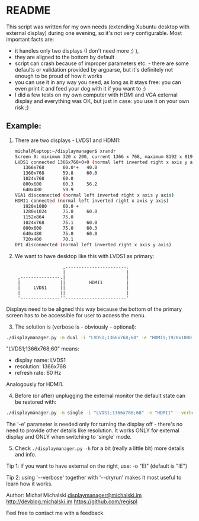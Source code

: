README
======

This script was written for my own needs (extending Xubuntu desktop with external display) during one evening, so it's not very configurable. Most important facts are:
- it handles only two displays (I don't need more ;) ), 
- they are aligned to the bottom by default
- script can crash because of improper parameters etc. - there are some defaults or validation provided by argparse, but it's definitely not enough to be proud of how it works
- you can use it in any way you need, as long as it stays free: you can even print it and feed your dog with it if you want to ;)
- I did a few tests on my own computer with HDMI and VGA external display and everything was OK, but just in case: you use it on your own risk ;) 

Example:
--------

1. There are two displays - LVDS1 and HDMI1:

    ```bash
    michal@laptop:~/displaymanager$ xrandr
    Screen 0: minimum 320 x 200, current 1366 x 768, maximum 8192 x 8192
    LVDS1 connected 1366x768+0+0 (normal left inverted right x axis y axis) 293mm x 164mm
       1366x768       60.0*+   40.0  
       1360x768       59.8     60.0  
       1024x768       60.0  
       800x600        60.3     56.2  
       640x480        59.9  
    VGA1 disconnected (normal left inverted right x axis y axis)
    HDMI1 connected (normal left inverted right x axis y axis)
       1920x1080      60.0 +
       1280x1024      75.0     60.0  
       1152x864       75.0  
       1024x768       75.1     60.0  
       800x600        75.0     60.3  
       640x480        75.0     60.0  
       720x400        70.1  
    DP1 disconnected (normal left inverted right x axis y axis)
    ```

2. We want to have desktop like this with LVDS1 as primary:

                         ,-----------------------.
                         |                       |
        ,---------------.|                       |
        |               ||         HDMI1         |
        |     LVDS1     ||                       |
        |               ||                       |
        '---------------''-----------------------'

Displays need to be aligned this way because the bottom of the primary screen
has to be accessible for user to access the menu.

3. The solution is (verbose is - obviously - optional):

```bash
./displaymanager.py -m dual -i "LVDS1;1366x768;60" -e "HDMI1;1920x1080;60" --verbose
```

"LVDS1;1366x768;60" means: 
- display name: LVDS1
- resolution: 1366x768
- refresh rate: 60 Hz

Analogously for HDMI1.

4. Before (or after) unplugging the external monitor the default state can be 
restored with:

```bash
./displaymanager.py -m single -i "LVDS1;1366x768;60" -e "HDMI1" --verbose
```

The '-e' parameter is needed only for turning the display off - there's no need 
to provide other details like resolution. It works ONLY for external display and 
ONLY when switching to 'single' mode.

5. Check `./displaymanager.py -h` for a bit (really a little bit) more details and info.

Tip 1: If you want to have external on the right, use: -o "EI" (default is "IE") 

Tip 2: using '--verbose' together with '--dryrun' makes it most useful to learn how
it works.


Author:
Michał Michalski <displaymanager@michalski.im>
http://devblog.michalski.im
https://github.com/regispl

Feel free to contact me with a feedback.
